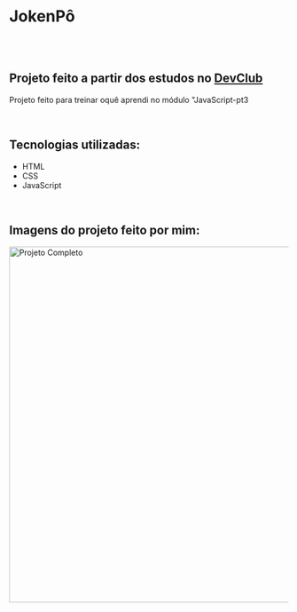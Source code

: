 <h1>JokenPô</h1>
<br>
<br>
<h2>Projeto feito a partir dos estudos no <a href="https://rodolfomori.com.br/devclub">DevClub<a/></h2>
<p>Projeto feito para treinar oquê aprendi no módulo "JavaScript-pt3</p>
<br>
<h2>Tecnologias utilizadas:</h2>
  
  - HTML
  - CSS
  - JavaScript
<br>
<h2>Imagens do projeto feito por mim:</h2>

<img src="https://github.com/user-attachments/assets/d9d3d698-2577-46e1-a737-93945767154d" alt="Projeto Completo" heigth="550px" width="641px">



